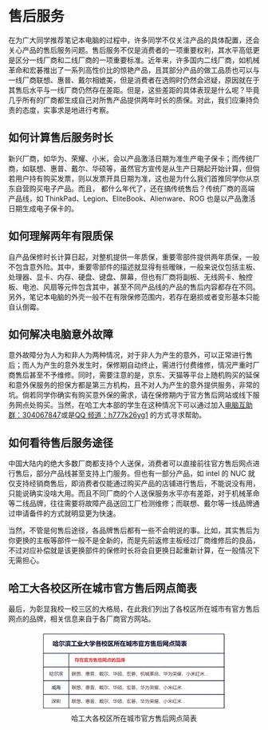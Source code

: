 # 售后服务

在为广大同学推荐笔记本电脑的过程中，许多同学不仅关注产品的具体配置，还会关心产品的售后服务问题。售后服务不仅是消费者的一项重要权利，其水平高低更是区分一线厂商和二线厂商的一项重要标准。近年来，许多国内二线厂商，如机械革命和宏碁推出了一系列高性价比的惊艳产品，且其部分产品的做工品质也可以与一线厂商联想、惠普、戴尔相媲美，但是消费者在选购时仍然会迟疑，原因就在于其售后水平与一线厂商仍然存在差距。但是，这些差距的具体表现是什么呢？毕竟几乎所有的厂商都生成自己对所售产品提供两年时长的质保。对此，我们应秉持负责的态度，实事求是地进行考察。

## 如何计算售后服务时长

新兴厂商，如华为、荣耀、小米，会以产品激活日期为准生产电子保卡；而传统厂商，如联想、惠普、戴尔、华硕等，虽然官方宣传是从生产日期起开始计算，但倘若用户持有购买发票，则以发票开具日期为准，这也是为什么我们首推同学你从京东自营购买电子产品。而且， 都什么年代了，还在搞传统售后？传统厂商的高端产品线，如 ThinkPad、Legion、EliteBook、Alienware、ROG 也是以产品激活日期生成电子保卡的。

## 如何理解两年有限质保

自产品保修时长计算日起，对整机提供一年质保，重要零部件提供两年质保，一般不包含意外险。其中，重要零部件的描述就显得有些暧昧，一般来说仅包括主板、处理器、显卡、内存、硬盘、键盘、屏幕，但也有厂商将副板、无线网卡、触控板、电池、风扇等元件包含其中，甚至不同产品线的产品的售后内容都存在不同。另外，笔记本电脑的外壳一般不在有限保修范围内，若存在磨损或者变形基本只能自认倒霉。

## 如何解决电脑意外故障

意外故障分为人为和非人为两种情况，对于非人为产生的意外，可以正常进行售后；而人为产生的意外发生时，保修期自动终止，需进行付费维修，情况严重时厂商售后甚至不予维修。同时，需要注意的是，京东、天猫等平台上随机购买的延保和意外保服务的担保方都是第三方机构，且不对人为产生的意外提供服务，非常的坑。倘若同学你确实有购买意外保的需求，请在保修期内于官方售后网站或线下服务网点处购买。当然，在哈工大本部的学生在这种情况下可以通过加入[电脑互助群：304067847](https://qm.qq.com/q/HU05k45VmK)或是[QQ 频道：h777k26yg1](https://pd.qq.com/s/e100hstql) 的方式寻求帮助。

## 如何看待售后服务途径

中国大陆内的绝大多数厂商都支持个人送保，消费者可以直接前往官方售后网点进行售后，部分产品线甚至支持上门服务。但也有一部分产品，如 intel 的 NUC 就仅支持经销商售后，即消费者仅能通过购买产品的店铺进行售后，不能说没有用，只能说确实没啥大用。而且不同厂商的个人送保服务水平亦有差距，对于机械革命等二线品牌，往往需要将故障产品送回工厂检测维修；而联想、戴尔等一线品牌通过申请备件的方式就明显更为快速。

当然，不管是何售后途径，各品牌售后都有一些不会明说的事。比如，其实售后为你更换的主板等部件一般不是全新的，而是先前返修主板经过厂商维修后的良品，不过对应补偿就是该更换部件的保修时长将会自更换日起重新计算，在一般情况下无需担心。

## 哈工大各校区所在城市官方售后网点简表

最后，为彰显我校一校三区的大格局，在此我们列出了各校区所在城市有官方售后网点的品牌，相关信息来自于各厂商官方网站。

<div style="margin: 0 auto; text-align: center; width: 75%"><img src="../introduction/assets/AccordService.jpg" />哈工大各校区所在城市官方售后网点简表</div>
